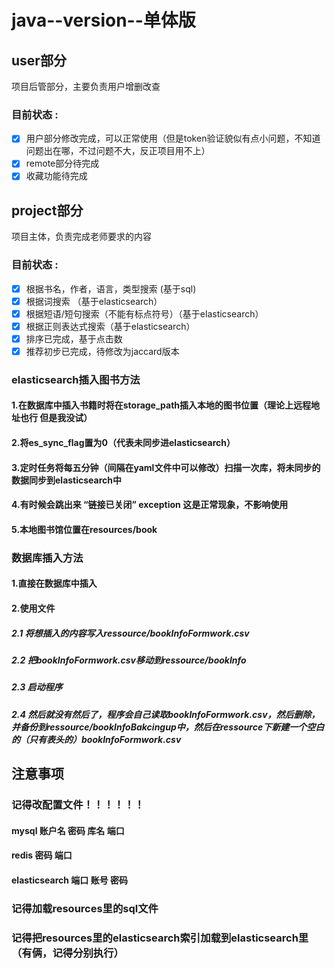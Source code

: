 # java--version--单体版

## user部分 
项目后管部分，主要负责用户增删改查 

### 目前状态 :
- [x] 用户部分修改完成，可以正常使用（但是token验证貌似有点小问题，不知道问题出在哪，不过问题不大，反正项目用不上）
- [x] remote部分待完成
- [x] 收藏功能待完成

## project部分 
项目主体，负责完成老师要求的内容

### 目前状态 :
- [x] 根据书名，作者，语言，类型搜索 (基于sql)
- [x] 根据词搜索 （基于elasticsearch）
- [x] 根据短语/短句搜索（不能有标点符号）（基于elasticsearch）
- [x] 根据正则表达式搜索（基于elasticsearch）
- [x] 排序已完成，基于点击数
- [x] 推荐初步已完成，待修改为jaccard版本

### elasticsearch插入图书方法
#### 1.在数据库中插入书籍时将在storage_path插入本地的图书位置（理论上远程地址也行 但是我没试）
#### 2.将es_sync_flag置为0（代表未同步进elasticsearch）
#### 3.定时任务将每五分钟（间隔在yaml文件中可以修改）扫描一次库，将未同步的数据同步到elasticsearch中
#### 4.有时候会跳出来 “链接已关闭” exception 这是正常现象，不影响使用
#### 5.本地图书馆位置在resources/book

### 数据库插入方法
#### 1.直接在数据库中插入
#### 2.使用文件
##### 2.1 将想插入的内容写入ressource/bookInfoFormwork.csv
##### 2.2 把bookInfoFormwork.csv移动到ressource/bookInfo
##### 2.3 启动程序
##### 2.4 然后就没有然后了，程序会自己读取bookInfoFormwork.csv，然后删除，并备份到ressource/bookInfoBakcingup中，然后在ressource下新建一个空白的（只有表头的）bookInfoFormwork.csv
    


## 注意事项
### 记得改配置文件！！！！！！
#### mysql 账户名 密码 库名 端口
#### redis 密码 端口
#### elasticsearch 端口 账号 密码

### 记得加载resources里的sql文件
### 记得把resources里的elasticsearch索引加载到elasticsearch里（有俩，记得分别执行）
